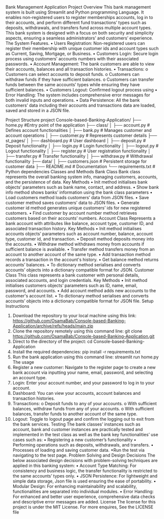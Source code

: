 Bank Management Application
Project Overview
This bank management system is built using Streamlit and Python programming Language. It enables non-registered users to register memberships accounts, log in to their accounts, and perform different fund transactions’ types such as deposits, withdrawals, and transfers fund across multiple account types. This bank system is designed with a focus on both security and simplicity aspects, ensuring a seamless administrators’ and customers’ experience.
The System Features.
•	Users Registration: Non-registered users can register their membership with unique customer ids and account types such as Current, Saving, Mortgage, or Business.
•	Customers Login: Secure login process using customers’ accounts numbers with their associated passwords.
•	Account Management: The bank customers are able to view their accounts, balances and all transaction histories.
•	Transactions:
o	Customers can select accounts to deposit funds.
o	Customers can withdraw funds if they have sufficient balances.
o	Customers can transfer funds between the same accounts’ types while ensuring they have sufficient balances.
•	Customers Logout: Confirmed logout process using 
•	Error Handling: The system includes comprehensive error messages for both invalid inputs and operations.
•	Data Persistence: All the bank customers’ data including their accounts and transactions data are loaded, saved and stored in a JSON file.



Project Structure
project Console-based-Banking-Application/
├── home.py		#Entry point of the application
├── class/
│   ├── account.py		# Defines account functionalities
│   ├── bank.py		# Manages customer and account operations
│   ├── customer.py	# Represents customer details
├── st_pages/
│   ├── dashboard.py	# User dashboard
│   ├── deposit.py		# Deposit functionality
│   ├── login.py		# Login functionality
│   ├── logout.py		# Logout functionality
│   ├── register.py		# User registration functionality
│   ├── transfer.py		# Transfer functionality
│   ├── withdraw.py	# Withdrawal functionality
├── data/
│   ├── customers.json	# Persistent storage for customer data
├── README.md		# Documentation
└── requirements.txt         # Python dependencies
Classes and Methods
Bank Class
Bank class represents the overall banking system info, managing customers, accounts, and the persistence of data.
Key Methods
•	Init method initialises bank objects’ parameters such as bank name, contact, and address.
•	Show bank info method shows banks’ information using the bank class parameters
•	Load customers method loads customers’ data from JSON files.
•	Save customer method saves customers’ data to JSON files.
•	Generate customer id method generates unique customers’ ids for new registered customers.
•	Find customer by account number method retrieves customers based on their accounts’ numbers.
Account Class
Represents a bank account with attributes like balance, account type, customer ID, and associated transaction history.
Key Methods
•	Init method initialises accounts objects’ parameters such as account number, balance, account type, customer id, and transaction.
•	Deposit method deposits money into the accounts.
•	Withdraw method withdraws money from accounts if sufficient balance is available.
•	Transfer method transfers money from an account to another account of the same type.
•	Add transaction method records a transaction in the account's history.
•	Get balance method returns accounts’ balances.
•	To dictionary method serialises and converts accounts’ objects into a dictionary compatible format for JSON.
Customer Class
This class represents a bank customer with personal details, associated accounts, and login credentials.
Key Methods
•	Init method initialises customers objects’ parameters such as ID, name, email, password, and accounts.
•	Add account method adds new accounts to the customer's account list.
•	To dictionary method serialises and converts accounts’ objects into a dictionary compatible format for JSON file.
Setup Instructions
1.	Download the repository to your local machine using this link: https://github.com/OsamaBab/Console-based-Banking-Application/archive/refs/heads/main.zip  
2.	Clone the repository remotely using this command line: 
git clone https://github.com/OsamaBab/Console-based-Banking-Application.git 
3.	Direct to the directory of the project: cd Console-based-Banking-Application
4.	Install the required dependencies: pip install -r requirements.txt
5.	Run the bank application using this command line: streamlit run home.py
The usage
1.	Register a new customer: Navigate to the register page to create a new bank account via inputting your name, email, password, and selecting an account type.
2.	Login: Enter your account number, and your password to log in to your account.
3.	Dashboard: You can view your accounts, account balances and transaction histories.
4.	Transactions:
o	Deposit funds to any of your accounts.
o	With sufficient balances, withdraw funds from any of your accounts.
o	With sufficient balances, transfer funds to another account of the same type.
5.	Logout: Toggle to logout page and confirm the logging out to exit from the bank services.
Testing
The bank classes’ instances such as account, bank and customer instances are practically tested and implemented in the test class as well as the bank key functionalities’ use cases such as:
•	Registering a new customer’s functionality
•	Performing operations such as deposits, withdrawals, and transfers.
•	Processes of loading and saving customer data.
*Run the test via navigating to the test page.
Problem Solving and Design Decisions
The below associated design decisions with problem-solving techniques are applied in this banking system:
•	Account Type Matching: For consistency and business logic, the transfer functionality is restricted to the same accounts’ types only.
•	JSON Persistence: For lightweight and simple data storage, Json file is used ensuring the ease of portability.
•	Modular Design: For enhancing maintainability and scalability, functionalities are separated into individual modules.
•	Error Handling: For enhanced and better user experience, comprehensive data checks and descriptive error messages are added.
License
The license for this project is under the MIT License. For more enquires, See the LICENSE file 


